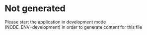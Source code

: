 # Not generated

Please start the application in development mode (NODE_ENV=development) in order to generate content for this file